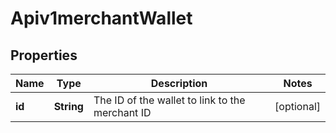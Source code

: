 # Apiv1merchantWallet

## Properties
Name | Type | Description | Notes
------------ | ------------- | ------------- | -------------
**id** | **String** | The ID of the wallet to link to the merchant ID |  [optional]
